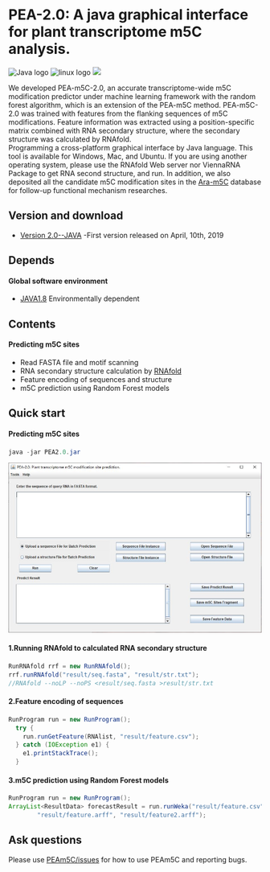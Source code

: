 # **PEA-2.0**: A java graphical interface for plant transcriptome m5C analysis. </br>
![](https://hoursandseconds.files.wordpress.com/2014/09/java8-logo.png?w=281&h=300 "Java logo")
![](https://encrypted-tbn2.gstatic.com/images?q=tbn:ANd9GcSvCvZWbl922EJkjahQ5gmTpcvsYr3ujQBpMdyX-YG99vGWfTAmfw "linux logo")
![](https://tctechcrunch2011.files.wordpress.com/2014/06/apple_topic.png?w=220)
<br>

We developed PEA-m5C-2.0, an accurate transcriptome-wide m5C modification predictor under machine learning framework with the random forest algorithm, which is an extension of the PEA-m5C method. PEA-m5C-2.0 was trained with features from the flanking sequences of m5C modifications. Feature information was extracted using a position-specific matrix combined with RNA secondary structure, where the secondary structure was calculated by RNAfold.
<br>
Programming a cross-platform graphical interface by Java language. This tool is available for Windows, Mac, and Ubuntu. If you are using another operating system, please use the RNAfold Web server nor ViennaRNA Package to get RNA second structure, and run. In addition, we also deposited all the candidate m5C modification sites in the [Ara-m5C](http://bioinfo.nwafu.edu.cn/software/Ara-m5C.html) database for follow-up functional mechanism researches.
<br>

## Version and download <br>
*  [Version 2.0--JAVA](https://github.com/nihaonewworld/PEA-m5C-2.0) -First version released on April, 10th, 2019<br>

## Depends
#### Global software environment <br>
* [JAVA1.8](http://www.oracle.com/technetwork/java/javase/downloads/jdk8-downloads-2133151.html) Environmentally dependent <br>

## Contents <br>
#### Predicting m5C sites <br>
* Read FASTA file and motif scanning <br>
* RNA secondary structure calculation by [RNAfold](http://rna.tbi.univie.ac.at/cgi-bin/RNAWebSuite/RNAfold.cgi) <br>
* Feature encoding of sequences and structure <br>
* m5C prediction using Random Forest models <br>

## Quick start <br>
#### Predicting m5C sites <br>
```Java
java -jar PEA2.0.jar
```
![graphical interface](https://github.com/nihaonewworld/PEA-m5C-2.0/blob/master/reference/graphic%20interface.JPG)

#### 1.Running RNAfold to calculated RNA secondary structure
```Java
RunRNAfold rrf = new RunRNAfold();
rrf.runRNAfold("result/seq.fasta", "result/str.txt");
//RNAfold --noLP --noPS <result/seq.fasta >result/str.txt
```
#### 2.Feature encoding of sequences
```Java
RunProgram run = new RunProgram();
  try {
    run.runGetFeature(RNAlist, "result/feature.csv");
  } catch (IOException e1) {
    e1.printStackTrace();
  }
```
#### 3.m5C prediction using Random Forest models
```Java
RunProgram run = new RunProgram();
ArrayList<ResultData> forecastResult = run.runWeka("result/feature.csv", 
        "result/feature.arff", "result/feature2.arff");
```
## Ask questions
Please use [PEAm5C/issues](https://github.com/nihaonewworld/PEA-m5C-2.0/issues) for how to use PEAm5C and reporting bugs.
